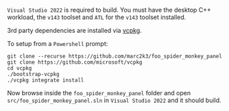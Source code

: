 `Visual Studio 2022` is required to build. You must have the desktop C++ workload,
the `v143` toolset and `ATL` for the `v143` toolset installed.

3rd party dependencies are installed via [vcpkg](https://github.com/microsoft/vcpkg).

To setup from a `Powershell` prompt:
```
git clone --recurse https://github.com/marc2k3/foo_spider_monkey_panel
git clone https://github.com/microsoft/vcpkg
cd vcpkg
./bootstrap-vcpkg
./vcpkg integrate install
```

Now browse inside the `foo_spider_monkey_panel` folder and open `src/foo_spider_monkey_panel.sln` in
`Visual Studio 2022` and it should build.
